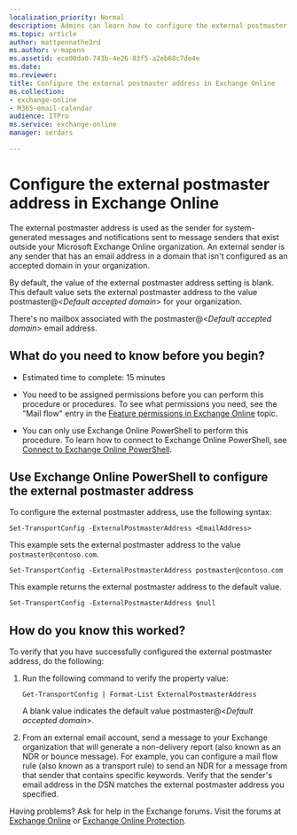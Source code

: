```yaml
---
localization_priority: Normal
description: Admins can learn how to configure the external postmaster email address in Exchange Online.
ms.topic: article
author: mattpennathe3rd
ms.author: v-mapenn
ms.assetid: ece00da0-743b-4e26-83f5-a2eb68c7de4e
ms.date: 
ms.reviewer: 
title: Configure the external postmaster address in Exchange Online
ms.collection: 
- exchange-online
- M365-email-calendar
audience: ITPro
ms.service: exchange-online
manager: serdars

---
```


# Configure the external postmaster address in Exchange Online

The external postmaster address is used as the sender for system-generated messages and notifications sent to message senders that exist outside your Microsoft Exchange Online organization. An external sender is any sender that has an email address in a domain that isn't configured as an accepted domain in your organization.

By default, the value of the external postmaster address setting is blank. This default value sets the external postmaster address to the value postmaster@\<_Default accepted domain_\> for your organization.

There's no mailbox associated with the postmaster@\<_Default accepted domain_\> email address.

## What do you need to know before you begin?

- Estimated time to complete: 15 minutes

- You need to be assigned permissions before you can perform this procedure or procedures. To see what permissions you need, see the "Mail flow" entry in the [Feature permissions in Exchange Online](../permissions-exo/feature-permissions.md) topic.

- You can only use Exchange Online PowerShell to perform this procedure. To learn how to connect to Exchange Online PowerShell, see [Connect to Exchange Online PowerShell](https://go.microsoft.com/fwlink/p/?linkid=396554).


## Use Exchange Online PowerShell to configure the external postmaster address

To configure the external postmaster address, use the following syntax:

```
Set-TransportConfig -ExternalPostmasterAddress <EmailAddress>
```

This example sets the external postmaster address to the value `postmaster@contoso.com`.

```
Set-TransportConfig -ExternalPostmasterAddress postmaster@contoso.com
```

This example returns the external postmaster address to the default value.

```
Set-TransportConfig -ExternalPostmasterAddress $null
```

## How do you know this worked?

To verify that you have successfully configured the external postmaster address, do the following:

1. Run the following command to verify the property value:

   ```
   Get-TransportConfig | Format-List ExternalPostmasterAddress
   ```

   A blank value indicates the default value postmaster@\<_Default accepted domain_\>.

2. From an external email account, send a message to your Exchange organization that will generate a non-delivery report (also known as an NDR or bounce message). For example, you can configure a mail flow rule (also known as a transport rule) to send an NDR for a message from that sender that contains specific keywords. Verify that the sender's email address in the DSN matches the external postmaster address you specified.

Having problems? Ask for help in the Exchange forums. Visit the forums at [Exchange Online](https://go.microsoft.com/fwlink/p/?linkId=267542) or [Exchange Online Protection](https://go.microsoft.com/fwlink/p/?linkId=285351).
